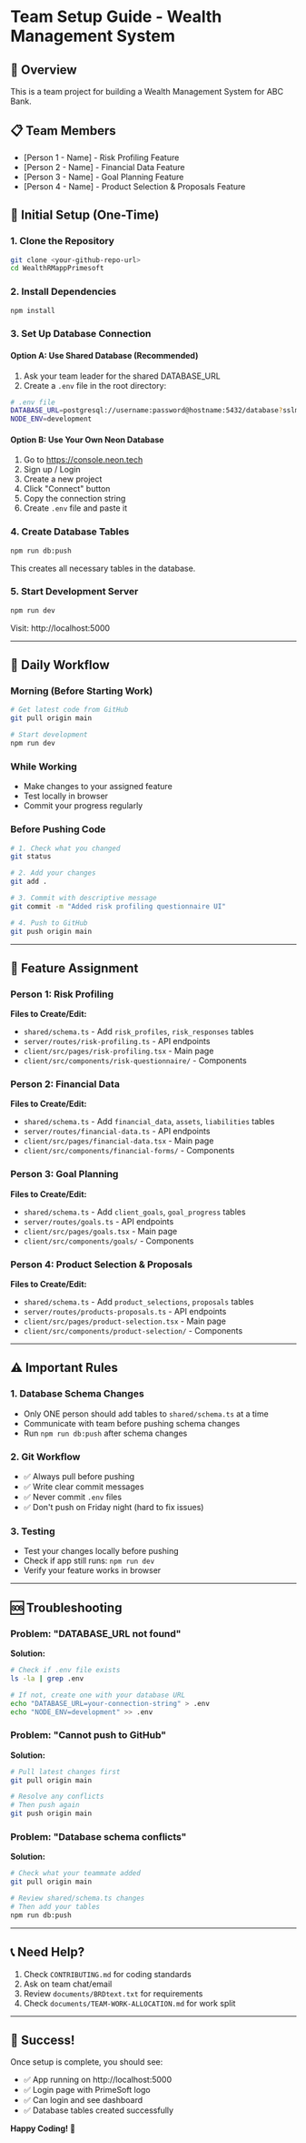 # Team Setup Guide - Wealth Management System

## 🎯 Overview
This is a team project for building a Wealth Management System for ABC Bank.

## 📋 Team Members
- [Person 1 - Name] - Risk Profiling Feature
- [Person 2 - Name] - Financial Data Feature  
- [Person 3 - Name] - Goal Planning Feature
- [Person 4 - Name] - Product Selection & Proposals Feature

## 🚀 Initial Setup (One-Time)

### 1. Clone the Repository
```bash
git clone <your-github-repo-url>
cd WealthRMappPrimesoft
```

### 2. Install Dependencies
```bash
npm install
```

### 3. Set Up Database Connection

#### Option A: Use Shared Database (Recommended)
1. Ask your team leader for the shared DATABASE_URL
2. Create a `.env` file in the root directory:
```bash
# .env file
DATABASE_URL=postgresql://username:password@hostname:5432/database?sslmode=require
NODE_ENV=development
```

#### Option B: Use Your Own Neon Database
1. Go to https://console.neon.tech
2. Sign up / Login
3. Create a new project
4. Click "Connect" button
5. Copy the connection string
6. Create `.env` file and paste it

### 4. Create Database Tables
```bash
npm run db:push
```

This creates all necessary tables in the database.

### 5. Start Development Server
```bash
npm run dev
```

Visit: http://localhost:5000

---

## 👥 Daily Workflow

### Morning (Before Starting Work)
```bash
# Get latest code from GitHub
git pull origin main

# Start development
npm run dev
```

### While Working
- Make changes to your assigned feature
- Test locally in browser
- Commit your progress regularly

### Before Pushing Code
```bash
# 1. Check what you changed
git status

# 2. Add your changes
git add .

# 3. Commit with descriptive message
git commit -m "Added risk profiling questionnaire UI"

# 4. Push to GitHub
git push origin main
```

---

## 🎨 Feature Assignment

### Person 1: Risk Profiling
**Files to Create/Edit:**
- `shared/schema.ts` - Add `risk_profiles`, `risk_responses` tables
- `server/routes/risk-profiling.ts` - API endpoints
- `client/src/pages/risk-profiling.tsx` - Main page
- `client/src/components/risk-questionnaire/` - Components

### Person 2: Financial Data
**Files to Create/Edit:**
- `shared/schema.ts` - Add `financial_data`, `assets`, `liabilities` tables
- `server/routes/financial-data.ts` - API endpoints
- `client/src/pages/financial-data.tsx` - Main page
- `client/src/components/financial-forms/` - Components

### Person 3: Goal Planning
**Files to Create/Edit:**
- `shared/schema.ts` - Add `client_goals`, `goal_progress` tables
- `server/routes/goals.ts` - API endpoints
- `client/src/pages/goals.tsx` - Main page
- `client/src/components/goals/` - Components

### Person 4: Product Selection & Proposals
**Files to Create/Edit:**
- `shared/schema.ts` - Add `product_selections`, `proposals` tables
- `server/routes/products-proposals.ts` - API endpoints
- `client/src/pages/product-selection.tsx` - Main page
- `client/src/components/product-selection/` - Components

---

## ⚠️ Important Rules

### 1. Database Schema Changes
- Only ONE person should add tables to `shared/schema.ts` at a time
- Communicate with team before pushing schema changes
- Run `npm run db:push` after schema changes

### 2. Git Workflow
- ✅ Always pull before pushing
- ✅ Write clear commit messages
- ✅ Never commit `.env` files
- ✅ Don't push on Friday night (hard to fix issues)

### 3. Testing
- Test your changes locally before pushing
- Check if app still runs: `npm run dev`
- Verify your feature works in browser

---

## 🆘 Troubleshooting

### Problem: "DATABASE_URL not found"
**Solution:**
```bash
# Check if .env file exists
ls -la | grep .env

# If not, create one with your database URL
echo "DATABASE_URL=your-connection-string" > .env
echo "NODE_ENV=development" >> .env
```

### Problem: "Cannot push to GitHub"
**Solution:**
```bash
# Pull latest changes first
git pull origin main

# Resolve any conflicts
# Then push again
git push origin main
```

### Problem: "Database schema conflicts"
**Solution:**
```bash
# Check what your teammate added
git pull origin main

# Review shared/schema.ts changes
# Then add your tables
npm run db:push
```

---

## 📞 Need Help?

1. Check `CONTRIBUTING.md` for coding standards
2. Ask on team chat/email
3. Review `documents/BRDtext.txt` for requirements
4. Check `documents/TEAM-WORK-ALLOCATION.md` for work split

---

## 🎉 Success!

Once setup is complete, you should see:
- ✅ App running on http://localhost:5000
- ✅ Login page with PrimeSoft logo
- ✅ Can login and see dashboard
- ✅ Database tables created successfully

**Happy Coding! 🚀**

